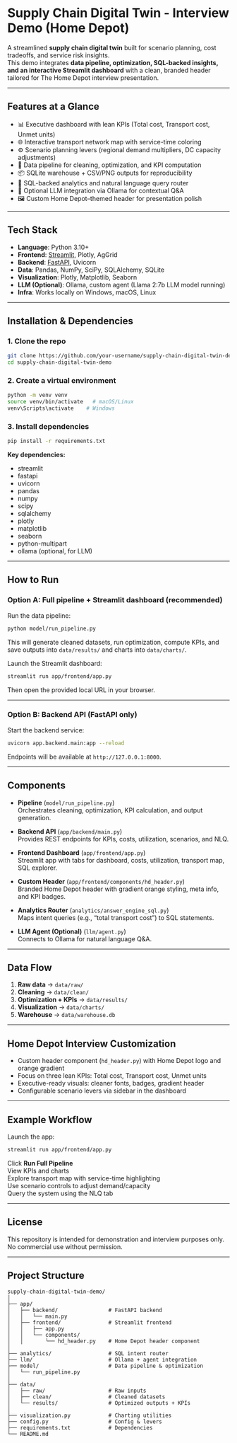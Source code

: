 # Supply Chain Digital Twin - Interview Demo (Home Depot)

A streamlined **supply chain digital twin** built for scenario planning, cost tradeoffs, and service risk insights.  
This demo integrates **data pipeline, optimization, SQL-backed insights, and an interactive Streamlit dashboard** with a clean, branded header tailored for The Home Depot interview presentation.

---

## Features at a Glance

- 📊 Executive dashboard with lean KPIs (Total cost, Transport cost, Unmet units)
- 🌐 Interactive transport network map with service-time coloring
- ⚙️ Scenario planning levers (regional demand multipliers, DC capacity adjustments)
- 🧮 Data pipeline for cleaning, optimization, and KPI computation
- 📦 SQLite warehouse + CSV/PNG outputs for reproducibility
- 🔎 SQL-backed analytics and natural language query router
- 🤖 Optional LLM integration via Ollama for contextual Q&A
- 🖼️ Custom Home Depot–themed header for presentation polish

---

## Tech Stack

- **Language**: Python 3.10+
- **Frontend**: [Streamlit](https://streamlit.io/), Plotly, AgGrid
- **Backend**: [FastAPI](https://fastapi.tiangolo.com/), Uvicorn
- **Data**: Pandas, NumPy, SciPy, SQLAlchemy, SQLite
- **Visualization**: Plotly, Matplotlib, Seaborn
- **LLM (Optional)**: Ollama, custom agent (Llama 2:7b LLM model running)
- **Infra**: Works locally on Windows, macOS, Linux

---

## Installation & Dependencies

### 1. Clone the repo
```bash
git clone https://github.com/your-username/supply-chain-digital-twin-demo.git
cd supply-chain-digital-twin-demo
```

### 2. Create a virtual environment
```bash
python -m venv venv
source venv/bin/activate   # macOS/Linux
venv\Scripts\activate    # Windows
```

### 3. Install dependencies
```bash
pip install -r requirements.txt
```

**Key dependencies:**

- streamlit
- fastapi
- uvicorn
- pandas
- numpy
- scipy
- sqlalchemy
- plotly
- matplotlib
- seaborn
- python-multipart
- ollama (optional, for LLM)

---

## How to Run

### Option A: Full pipeline + Streamlit dashboard (recommended)

Run the data pipeline:
```bash
python model/run_pipeline.py
```
This will generate cleaned datasets, run optimization, compute KPIs, and save outputs into `data/results/` and charts into `data/charts/`.

Launch the Streamlit dashboard:
```bash
streamlit run app/frontend/app.py
```
Then open the provided local URL in your browser.

---

### Option B: Backend API (FastAPI only)

Start the backend service:
```bash
uvicorn app.backend.main:app --reload
```
Endpoints will be available at `http://127.0.0.1:8000`.

---

## Components

- **Pipeline** (`model/run_pipeline.py`)  
  Orchestrates cleaning, optimization, KPI calculation, and output generation.

- **Backend API** (`app/backend/main.py`)  
  Provides REST endpoints for KPIs, costs, utilization, scenarios, and NLQ.

- **Frontend Dashboard** (`app/frontend/app.py`)  
  Streamlit app with tabs for dashboard, costs, utilization, transport map, SQL explorer.

- **Custom Header** (`app/frontend/components/hd_header.py`)  
  Branded Home Depot header with gradient orange styling, meta info, and KPI badges.

- **Analytics Router** (`analytics/answer_engine_sql.py`)  
  Maps intent queries (e.g., “total transport cost”) to SQL statements.

- **LLM Agent (Optional)** (`llm/agent.py`)  
  Connects to Ollama for natural language Q&A.

---

## Data Flow

1. **Raw data** → `data/raw/`
2. **Cleaning** → `data/clean/`
3. **Optimization + KPIs** → `data/results/`
4. **Visualization** → `data/charts/`
5. **Warehouse** → `data/warehouse.db`

---

## Home Depot Interview Customization

- Custom header component (`hd_header.py`) with Home Depot logo and orange gradient
- Focus on three lean KPIs: Total cost, Transport cost, Unmet units
- Executive-ready visuals: cleaner fonts, badges, gradient header
- Configurable scenario levers via sidebar in the dashboard

---

## Example Workflow

Launch the app:
```bash
streamlit run app/frontend/app.py
```

Click **Run Full Pipeline**  
View KPIs and charts  
Explore transport map with service-time highlighting  
Use scenario controls to adjust demand/capacity  
Query the system using the NLQ tab

---

## License

This repository is intended for demonstration and interview purposes only.  
No commercial use without permission.

---

## Project Structure

```text
supply-chain-digital-twin-demo/
│
├── app/
│   ├── backend/                # FastAPI backend
│   │   └── main.py
│   ├── frontend/               # Streamlit frontend
│   │   ├── app.py
│   │   └── components/
│   │       └── hd_header.py    # Home Depot header component
│
├── analytics/                  # SQL intent router
├── llm/                        # Ollama + agent integration
├── model/                      # Data pipeline & optimization
│   └── run_pipeline.py
│
├── data/
│   ├── raw/                    # Raw inputs
│   ├── clean/                  # Cleaned datasets
│   └── results/                # Optimized outputs + KPIs
│
├── visualization.py            # Charting utilities
├── config.py                   # Config & levers
├── requirements.txt            # Dependencies
└── README.md
```
